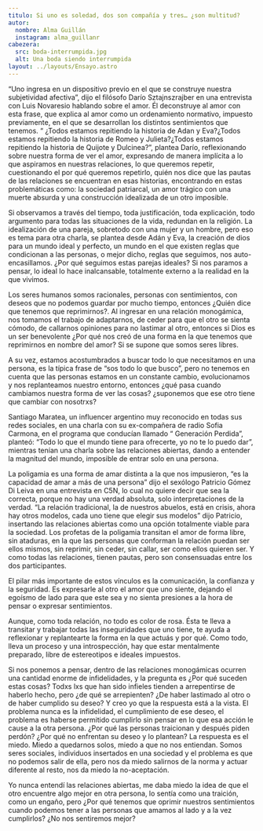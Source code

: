 ```yaml
---
titulo: Si uno es soledad, dos son compañía y tres… ¿son multitud?
autor:
  nombre: Alma Guillán
  instagram: alma_guillanr
cabezera:
  src: boda-interrumpida.jpg
  alt: Una boda siendo interrumpida
layout: ../layouts/Ensayo.astro
---
```


“Uno ingresa en un dispositivo previo en el que se construye nuestra subjetividad afectiva”, dijo el filósofo Darío Sztajnszrajber en una entrevista con Luis Novaresio hablando sobre el amor. Él deconstruye al amor con esta frase, que explica al amor como un ordenamiento normativo, impuesto previamente, en el que se desarrollan los distintos sentimientos que tenemos. “ ¿Todos estamos repitiendo la historia de Adan y Eva?¿Todos estamos repitiendo la historia de Romeo y Julieta?¿Todos estamos repitiendo la historia de Quijote y Dulcinea?”, plantea Darío, reflexionando sobre nuestra forma de ver el amor, expresando de manera implícita a lo que aspiramos en nuestras relaciones, lo que queremos repetir, cuestionando el por qué queremos repetirlo,  quién nos dice que las pautas de las relaciones se encuentran en esas historias, encontrando en estas problemáticas como: la sociedad patriarcal, un amor trágico con una muerte absurda y una construcción idealizada de un otro imposible.

Si observamos a través del tiempo, toda justificación, toda explicación, todo argumento para todas las situaciones de la vida, redundan en la religión. La idealización de una pareja, sobretodo con una mujer y un hombre, pero eso es tema para otra charla, se plantea desde Adán y Eva, la creación de dios para un mundo ideal y perfecto, un mundo en el que existen reglas que condicionan a las personas, o mejor dicho, reglas que seguimos, nos auto-encasillamos. ¿Por qué seguimos estas parejas ideales? Si nos paramos a pensar, lo ideal lo hace inalcansable, totalmente externo a la realidad en la que vivimos.

Los seres humanos somos racionales, personas con sentimientos, con deseos que no podemos guardar por mucho tiempo, entonces ¿Quién dice que tenemos que reprimirnos?. Al ingresar en una relación monogámica, nos tomamos el trabajo de adaptarnos, de ceder para que el otro se sienta cómodo, de callarnos opiniones para no lastimar al otro, entonces si Dios es un ser benevolente ¿Por qué nos creó de una forma en la que tenemos que reprimirnos en nombre del amor? Si se supone que somos seres libres.

A su vez, estamos acostumbrados a buscar todo lo que necesitamos en una persona, es la típica frase de “sos todo lo que busco”, pero no tenemos en cuenta que las personas estamos en un constante cambio, evolucionamos y nos replanteamos nuestro entorno, entonces ¿qué pasa cuando cambiamos nuestra forma de ver las cosas? ¿suponemos que ese otro tiene que cambiar con nosotrxs?

Santiago Maratea, un influencer argentino muy reconocido en todas sus redes sociales, en una charla con su ex-compañera de radio Sofia Carmona, en el programa que conducían llamado “ Generación Perdida”, planteó: “Todo lo que el mundo tiene para ofrecerte, yo no te lo puedo dar”, mientras tenían una charla sobre las relaciones abiertas, dando a entender la magnitud del mundo, imposible de entrar solo en una persona.

La poligamia es una forma de amar distinta a la que nos impusieron, “es la capacidad de amar a más de una persona” dijo el sexólogo Patricio Gómez Di Leiva en una entrevista en C5N, lo cual no quiere decir que sea la correcta, porque no hay una verdad absoluta, solo interpretaciones de la verdad. “La relación tradicional, la de nuestros abuelos, está en crisis, ahora hay otros modelos, cada uno tiene que elegir sus modelos” dijo Patricio, insertando las relaciones abiertas como una opción totalmente viable para la sociedad. Los profetas de la poligamia transitan el amor de forma libre, sin ataduras, en la que las personas que conforman la relación puedan ser ellos mismos, sin reprimir, sin ceder, sin callar, ser como ellos quieren ser. Y como todas las relaciones, tienen pautas, pero son consensuadas entre los dos participantes.

El pilar más importante de estos vínculos es la comunicación, la confianza y la seguridad. Es expresarle al otro el amor que uno siente, dejando el egoísmo de lado para que este sea y no sienta presiones a la hora de pensar o expresar sentimientos.

Aunque, como toda relación, no todo es color de rosa. Ésta te lleva a transitar y trabajar todas las inseguridades que uno tiene, te ayuda a reflexionar y replantearte la forma en la que actuás y por qué. Como todo, lleva un proceso y una introspección, hay que estar mentalmente preparado, libre de estereotipos e ideales impuestos.

Si nos ponemos a pensar, dentro de las relaciones monogámicas ocurren una cantidad enorme de infidelidades, y la pregunta es ¿Por qué suceden estas cosas? Todxs lxs que han sido infieles tienden a arrepentirse de haberlo hecho, pero ¿de qué se arrepienten? ¿De haber lastimado al otro o de haber cumplido su deseo? Y creo yo que la respuesta está a la vista. El problema nunca es la infidelidad, el cumplimiento de ese deseo, el problema es haberse permitido cumplirlo sin pensar en lo que esa acción le cause a la otra persona. ¿Por qué las personas traicionan y después piden perdón? ¿Por qué no enfrentan su deseo y lo plantean? La respuesta es el miedo. Miedo a quedarnos solos, miedo a que no nos entiendan. Somos seres sociales, individuos insertados en una sociedad y el problema es que no podemos salir de ella, pero nos da miedo salirnos de la norma y actuar diferente al resto, nos da miedo la no-aceptación. 

Yo nunca entendí las relaciones abiertas, me daba miedo la idea de que el otro encuentre algo mejor en otra persona, lo sentía como una traición, como un engaño, pero ¿Por qué tenemos que oprimir nuestros sentimientos cuando podemos tener a las personas que amamos al lado y a la vez cumplirlos? ¿No nos sentiremos mejor?
